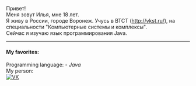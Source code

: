 Привет!    
Меня зовут Илья, мне 18 лет.    
Я живу в России, городе Воронеж. Учусь в ВТСТ (http://vkst.ru/), на специальности "Компьютерные системы и комплексы".    
Сейчас я изучаю язык программирования Java. 
_____
#### My favorites:    
Programming language: - _Java_    
My person:    
[![VK](https://img.shields.io/badge/-vk-489EEB?logo=vk&style=flat-square&logocolor=white)](https://vk.com/saime0)

